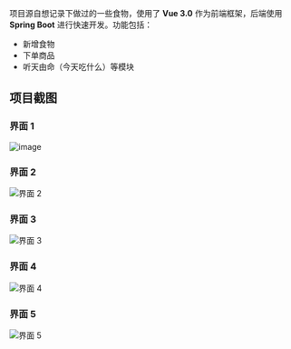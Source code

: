 项目源自想记录下做过的一些食物，使用了 **Vue 3.0** 作为前端框架，后端使用 **Spring Boot** 进行快速开发。功能包括：

- 新增食物
- 下单商品
- 听天由命（今天吃什么）等模块

## 项目截图

### 界面 1
![image](https://github.com/user-attachments/assets/0ef8b3ca-dd5f-4326-9193-7a3060017c9e)

### 界面 2
![界面 2](https://github.com/user-attachments/assets/247039ea-f2bb-4f40-9f5c-dc263bd22c64)

### 界面 3
![界面 3](https://github.com/user-attachments/assets/6b79288d-9f93-4565-9a76-e55ae4240881)

### 界面 4
![界面 4](https://github.com/user-attachments/assets/09512ef0-f33d-40fb-b245-74de61ec605e)

### 界面 5
![界面 5](https://github.com/user-attachments/assets/3b1c4761-8f28-4f42-993c-ff7c29a225a0)




